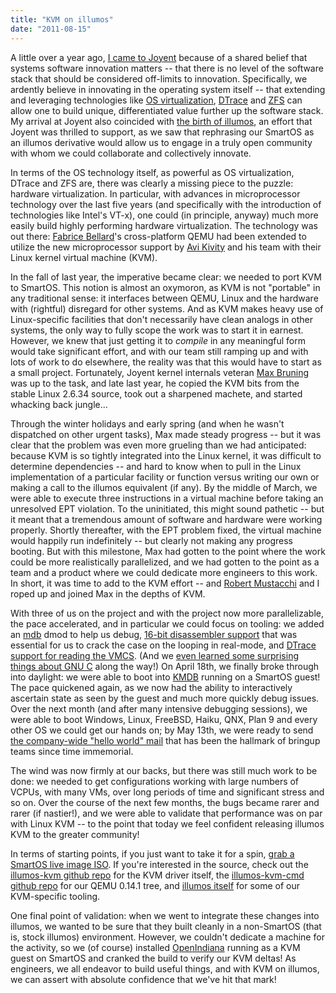 ```yaml
---
title: "KVM on illumos"
date: "2011-08-15"
---
```


A little over a year ago, [I came to Joyent](http://dtrace.org/blogs/bmc/2010/07/30/hello-joyent/) because of a shared belief that systems software innovation matters -- that there is no level of the software stack that should be considered off-limits to innovation. Specifically, we ardently believe in innovating in the operating system itself -- that extending and leveraging technologies like [OS virtualization](http://joyeur.com/2010/11/18/getting-your-virtualization-priorities-straight/), [DTrace](http://dtrace.org/blogs/bmc/2011/02/08/llquantize/) and [ZFS](http://dtrace.org/blogs/wdp/2011/03/our-zfs-io-throttle/) can allow one to build unique, differentiated value further up the software stack. My arrival at Joyent also coincided with [the birth of illumos](http://dtrace.org/blogs/bmc/2010/08/03/opensolaris-and-the-power-to-fork/), an effort that Joyent was thrilled to support, as we saw that rephrasing our SmartOS as an illumos derivative would allow us to engage in a truly open community with whom we could collaborate and collectively innovate.

In terms of the OS technology itself, as powerful as OS virtualization, DTrace and ZFS are, there was clearly a missing piece to the puzzle: hardware virtualization. In particular, with advances in microprocessor technology over the last five years (and specifically with the introduction of technologies like Intel's VT-x), one could (in principle, anyway) much more easily build highly performing hardware virtualization. The technology was out there: [Fabrice Bellard](http://bellard.org/)'s cross-platform QEMU had been extended to utilize the new microprocessor support by [Avi Kivity](http://kerneltrap.org/node/8088) and his team with their Linux kernel virtual machine (KVM).

In the fall of last year, the imperative became clear: we needed to port KVM to SmartOS. This notion is almost an oxymoron, as KVM is not "portable" in any traditional sense: it interfaces between QEMU, Linux and the hardware with (rightful) disregard for other systems. And as KVM makes heavy use of Linux-specific facilities that don't necessarily have clean analogs in other systems, the only way to fully scope the work was to start it in earnest. However, we knew that just getting it to _compile_ in any meaningful form would take significant effort, and with our team still ramping up and with lots of work to do elsewhere, the reality was that this would have to start as a small project. Fortunately, Joyent kernel internals veteran [Max Bruning](http://video.google.com/videoplay?docid=2325724487196148104) was up to the task, and late last year, he copied the KVM bits from the stable Linux 2.6.34 source, took out a sharpened machete, and started whacking back jungle...

Through the winter holidays and early spring (and when he wasn't dispatched on other urgent tasks), Max made steady progress -- but it was clear that the problem was even more grueling than we had anticipated: because KVM is so tightly integrated into the Linux kernel, it was difficult to determine dependencies -- and hard to know when to pull in the Linux implementation of a particular facility or function versus writing our own or making a call to the illumos equivalent (if any). By the middle of March, we were able to execute three instructions in a virtual machine before taking an unresolved EPT violation. To the uninitiated, this might sound pathetic -- but it meant that a tremendous amount of software and hardware were working properly. Shortly thereafter, with the EPT problem fixed, the virtual machine would happily run indefinitely -- but clearly not making any progress booting. But with this milestone, Max had gotten to the point where the work could be more realistically parallelized, and we had gotten to the point as a team and a product where we could dedicate more engineers to this work. In short, it was time to add to the KVM effort -- and [Robert Mustacchi](http://dtrace.org/blogs/rm/) and I roped up and joined Max in the depths of KVM.

With three of us on the project and with the project now more parallelizable, the pace accelerated, and in particular we could focus on tooling: we added an [mdb](http://compute.cnr.berkeley.edu/cgi-bin/man-cgi?mdb+1) dmod to help us debug, [16-bit disassembler support](https://twitter.com/#!/bcantrill/status/56971661282521088) that was essential for us to crack the case on the looping in real-mode, and [DTrace support for reading the VMCS](https://twitter.com/#!/bcantrill/status/60048336497033216). (And we [even learned some surprising things about GNU C](https://twitter.com/#!/bcantrill/status/61503550966087681) along the way!) On April 18th, we finally broke through into daylight: we were able to boot into [KMDB](http://dtrace.org/blogs/eschrock/2004/08/22/kernel-debugging-with-kmdb/) running on a SmartOS guest! The pace quickened again, as we now had the ability to interactively ascertain state as seen by the guest and much more quickly debug issues. Over the next month (and after many intensive debugging sessions), we were able to boot Windows, Linux, FreeBSD, Haiku, QNX, Plan 9 and every other OS we could get our hands on; by May 13th, we were ready to send [the company-wide "hello world" mail](https://skitch.com/bcantrill/fxduy/hello-world) that has been the hallmark of bringup teams since time immemorial.

The wind was now firmly at our backs, but there was still much work to be done: we needed to get configurations working with large numbers of VCPUs, with many VMs, over long periods of time and significant stress and so on. Over the course of the next few months, the bugs became rarer and rarer (if nastier!), and we were able to validate that performance was on par with Linux KVM -- to the point that today we feel confident releasing illumos KVM to the greater community!

In terms of starting points, if you just want to take it for a spin, [grab a SmartOS live image ISO](https://download.joyent.com/pub/iso/latest.iso). If you're interested in the source, check out the [illumos-kvm github repo](https://github.com/joyent/illumos-kvm) for the KVM driver itself, the [illumos-kvm-cmd github repo](https://github.com/joyent/illumos-kvm-cmd) for our QEMU 0.14.1 tree, and [illumos itself](https://github.com/illumos/illumos-gate) for some of our KVM-specific tooling.

One final point of validation: when we went to integrate these changes into illumos, we wanted to be sure that they built cleanly in a non-SmartOS (that is, stock illumos) environment. However, we couldn't dedicate a machine for the activity, so we (of course) installed [OpenIndiana](http://openindiana.org/) running as a KVM guest on SmartOS and cranked the build to verify our KVM deltas! As engineers, we all endeavor to build useful things, and with KVM on illumos, we can assert with absolute confidence that we've hit that mark!
